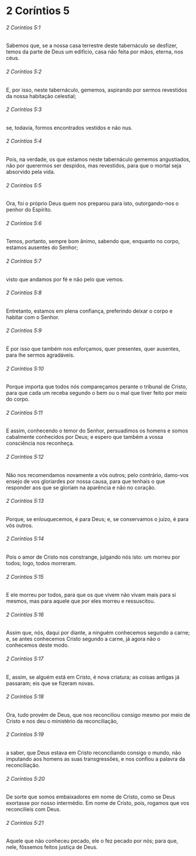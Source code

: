 # 2 Coríntios 5

###### 2 Coríntios 5:1

Sabemos que, se a nossa casa terrestre deste tabernáculo se desfizer, temos da parte de Deus um edifício, casa não feita por mãos, eterna, nos céus.

###### 2 Coríntios 5:2

E, por isso, neste tabernáculo, gememos, aspirando por sermos revestidos da nossa habitação celestial;

###### 2 Coríntios 5:3

se, todavia, formos encontrados vestidos e não nus.

###### 2 Coríntios 5:4

Pois, na verdade, os que estamos neste tabernáculo gememos angustiados, não por querermos ser despidos, mas revestidos, para que o mortal seja absorvido pela vida.

###### 2 Coríntios 5:5

Ora, foi o próprio Deus quem nos preparou para isto, outorgando-nos o penhor do Espírito.

###### 2 Coríntios 5:6

Temos, portanto, sempre bom ânimo, sabendo que, enquanto no corpo, estamos ausentes do Senhor;

###### 2 Coríntios 5:7

visto que andamos por fé e não pelo que vemos.

###### 2 Coríntios 5:8

Entretanto, estamos em plena confiança, preferindo deixar o corpo e habitar com o Senhor.

###### 2 Coríntios 5:9

É por isso que também nos esforçamos, quer presentes, quer ausentes, para lhe sermos agradáveis.

###### 2 Coríntios 5:10

Porque importa que todos nós compareçamos perante o tribunal de Cristo, para que cada um receba segundo o bem ou o mal que tiver feito por meio do corpo.

###### 2 Coríntios 5:11

E assim, conhecendo o temor do Senhor, persuadimos os homens e somos cabalmente conhecidos por Deus; e espero que também a vossa consciência nos reconheça.

###### 2 Coríntios 5:12

Não nos recomendamos novamente a vós outros; pelo contrário, damo-vos ensejo de vos gloriardes por nossa causa, para que tenhais o que responder aos que se gloriam na aparência e não no coração.

###### 2 Coríntios 5:13

Porque, se enlouquecemos, é para Deus; e, se conservamos o juízo, é para vós outros.

###### 2 Coríntios 5:14

Pois o amor de Cristo nos constrange, julgando nós isto: um morreu por todos; logo, todos morreram.

###### 2 Coríntios 5:15

E ele morreu por todos, para que os que vivem não vivam mais para si mesmos, mas para aquele que por eles morreu e ressuscitou.

###### 2 Coríntios 5:16

Assim que, nós, daqui por diante, a ninguém conhecemos segundo a carne; e, se antes conhecemos Cristo segundo a carne, já agora não o conhecemos deste modo.

###### 2 Coríntios 5:17

E, assim, se alguém está em Cristo, é nova criatura; as coisas antigas já passaram; eis que se fizeram novas.

###### 2 Coríntios 5:18

Ora, tudo provém de Deus, que nos reconciliou consigo mesmo por meio de Cristo e nos deu o ministério da reconciliação,

###### 2 Coríntios 5:19

a saber, que Deus estava em Cristo reconciliando consigo o mundo, não imputando aos homens as suas transgressões, e nos confiou a palavra da reconciliação.

###### 2 Coríntios 5:20

De sorte que somos embaixadores em nome de Cristo, como se Deus exortasse por nosso intermédio. Em nome de Cristo, pois, rogamos que vos reconcilieis com Deus.

###### 2 Coríntios 5:21

Aquele que não conheceu pecado, ele o fez pecado por nós; para que, nele, fôssemos feitos justiça de Deus.

